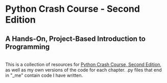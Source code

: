 Python Crash Course - Second Edition
===

A Hands-On, Project-Based Introduction to Programming
---

\
This is a collection of resources for [Python Crash Course, Second Edition](http://www.nostarch.com/pythoncrashcourse/), as well as my own versions of the code for each chapter. .py files that end in "_me" contain code I have written. 